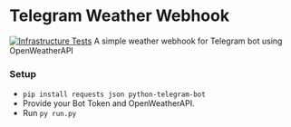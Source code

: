# Telegram Weather Webhook
[![Infrastructure Tests](https://www.bridgecrew.cloud/badges/github/abhilashmnair/weather-webhook/general)](https://www.bridgecrew.cloud/link/badge?vcs=github&fullRepo=abhilashmnair%2Fweather-webhook&benchmark=INFRASTRUCTURE+SECURITY)
A simple weather webhook for Telegram bot using OpenWeatherAPI

### Setup

- ```pip install requests json python-telegram-bot```
- Provide your Bot Token and OpenWeatherAPI.
- Run ```py run.py```


